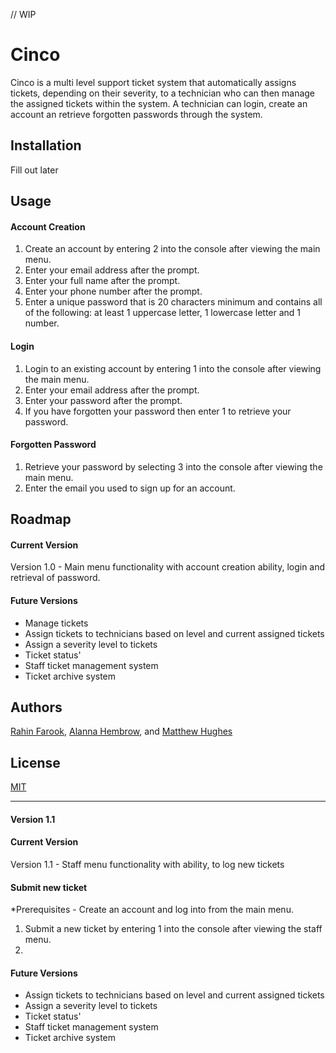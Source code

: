 // WIP

# Cinco

Cinco is a multi level support ticket system that automatically assigns tickets, depending on their severity, to a technician who can then manage the assigned tickets within the system. A technician can login, create an account an retrieve forgotten passwords through the system. 

## Installation

Fill out later 

## Usage
#### Account Creation 
1. Create an account by entering 2 into the console after viewing the main menu. 
2. Enter your email address after the prompt.
3. Enter your full name after the prompt.
4. Enter your phone number after the prompt.
5. Enter a unique password that is 20 characters minimum and contains all of the following: at least 1 uppercase letter, 1 lowercase letter and 1 number. 

#### Login
1. Login to an existing account by entering 1 into the console after viewing the main menu. 
2. Enter your email address after the prompt.
3. Enter your password after the prompt.
4. If you have forgotten your password then enter 1 to retrieve your password.

#### Forgotten Password
1. Retrieve your password by selecting 3 into the console after viewing the main menu. 
2. Enter the email you used to sign up for an account.

## Roadmap
#### Current Version
Version 1.0 - Main menu functionality with account creation ability, login and retrieval of password. 

#### Future Versions
- Manage tickets
- Assign tickets to technicians based on level and current assigned tickets
- Assign a severity level to tickets
- Ticket status'
- Staff ticket management system
- Ticket archive system

 
## Authors
[Rahin Farook](https://github.com/RahinF), [Alanna Hembrow](https://github.com/s3683007), and [Matthew Hughes](https://github.com/s3816641)

## License
[MIT](https://choosealicense.com/licenses/mit/)


-------------------------------------------------------------------------------------------------------------------------------------------


#### Version 1.1
#### Current Version
Version 1.1 - Staff menu functionality with  ability, to log new tickets


#### Submit new ticket 
*Prerequisites - Create an account and log into from the main menu. 

1. Submit a new ticket by entering 1 into the console after viewing the staff menu. 
2. 

#### Future Versions
- Assign tickets to technicians based on level and current assigned tickets
- Assign a severity level to tickets
- Ticket status'
- Staff ticket management system
- Ticket archive system
